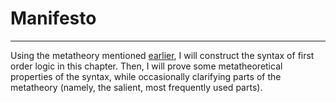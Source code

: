 # Manifesto
---

Using the metatheory mentioned [earlier](../README.md#preface), I will construct the syntax of first order logic in this chapter. Then, I will prove some metatheoretical properties of the syntax, while occasionally clarifying parts of the metatheory (namely, the salient, most frequently used parts).